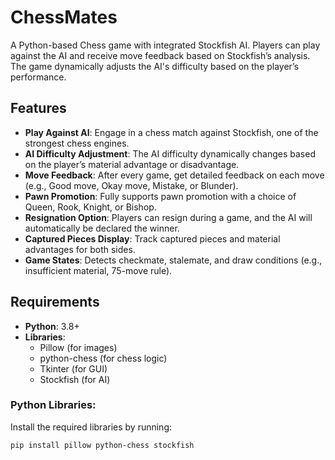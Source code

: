 # ChessMates

A Python-based Chess game with integrated Stockfish AI. Players can play against the AI and receive move feedback based on Stockfish’s analysis. The game dynamically adjusts the AI's difficulty based on the player’s performance.

## Features
- **Play Against AI**: Engage in a chess match against Stockfish, one of the strongest chess engines.
- **AI Difficulty Adjustment**: The AI difficulty dynamically changes based on the player’s material advantage or disadvantage.
- **Move Feedback**: After every game, get detailed feedback on each move (e.g., Good move, Okay move, Mistake, or Blunder).
- **Pawn Promotion**: Fully supports pawn promotion with a choice of Queen, Rook, Knight, or Bishop.
- **Resignation Option**: Players can resign during a game, and the AI will automatically be declared the winner.
- **Captured Pieces Display**: Track captured pieces and material advantages for both sides.
- **Game States**: Detects checkmate, stalemate, and draw conditions (e.g., insufficient material, 75-move rule).

## Requirements
- **Python**: 3.8+
- **Libraries**: 
  - Pillow (for images)
  - python-chess (for chess logic)
  - Tkinter (for GUI)
  - Stockfish (for AI)

### Python Libraries:
Install the required libraries by running:
```bash
pip install pillow python-chess stockfish

